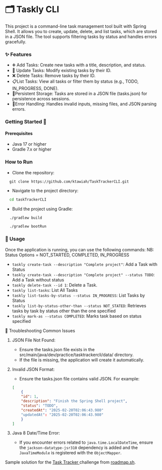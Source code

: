 # 🗂️ Taskly CLI

This project is a command-line task management tool built with Spring Shell. It allows you to create, update, delete, and list tasks, 
which are stored in a JSON file. The tool supports filtering tasks by status and handles errors gracefully.

### ✨ Features
- ➕ Add Tasks: Create new tasks with a title, description, and status.
- 🔄 Update Tasks: Modify existing tasks by their ID.
- ❌ Delete Tasks: Remove tasks by their ID.
- 📋List Tasks: View all tasks or filter them by status (e.g., TODO, IN_PROGRESS, DONE).
- 💾Persistent Storage: Tasks are stored in a JSON file (tasks.json) for persistence across sessions.
- 🚨Error Handling: Handles invalid inputs, missing files, and JSON parsing errors.

### Getting Started 🚀

#### Prerequisites
- Java 17 or higher
- Gradle 7.x or higher

### How to Run
- Clone the repository:

```git
  git clone https://github.com/ktawiah/TaskTrackerCLI.git
```

- Navigate to the project directory:
```bash
  cd taskTrackerCLI
```

- Build the project using Gradle:
```bash
  ./gradlew build
```

```bash
  ./gradlew bootRun
```

### 📘 Usage
Once the application is running, you can use the following commands:
NB: Status Options = NOT_STARTED, COMPLETED, IN_PROGRESS
- ```taskly create-task --description "Complete project"```: Add a Task with Status
- ```taskly create-task --description "Complete project" --status TODO```: Add a Task without status
- ```taskly delete-task --id 1```: Delete a Task.
- ```taskly list-tasks```: List All Tasks
- ```taskly list-tasks-by-status --status IN_PROGRESS```: List Tasks by Status
- ```taskly list-by-status-other-than --status NOT_STATED```: Retrieves tasks by task by status other than the one specified
- ```taskly mark-as --status COMPLETED```: Marks task based on status specified

🐛 Troubleshooting
Common Issues
1. JSON File Not Found:
    - Ensure the tasks.json file exists in the src/main/java/dev/practice/tasktrackercli/data/ directory.
    - If the file is missing, the application will create it automatically.

2. Invalid JSON Format:
    - Ensure the tasks.json file contains valid JSON. For example:

    ```json
   [
        {
        "id": 1,
        "description": "Finish the Spring Shell project",
        "status": "TODO",
        "createdAt": "2025-02-20T02:06:43.980"
        "updatedAt": "2025-02-20T02:06:43.980"
        }
    ]
   ```

3. Java 8 Date/Time Error:
    - If you encounter errors related to ```java.time.LocalDateTime```, ensure the ```jackson-datatype-jsr310``` dependency is added 
      and the ```JavaTimeModule``` is registered with the ```ObjectMapper```.

Sample solution for the <a href="https://roadmap.sh/projects/task-tracker">Task Tracker </a> challenge from <a href="https://roadmap.sh">roadmap.sh</a>.